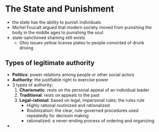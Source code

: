 # The State and Punishment
- the state has the ability to punish individuals
- Michel Foucalt argued that modern society moved from punishing the body in the middle ages to punishing the soul
- state-sanctioned shaming still exists
	- Ohio issues yellow license plates to people convicted of drunk driving
## Types of legitimate authority
- **Politics**: power relations among people or other social actors
- **Authority**: the justifiable right to exercise power
- 3 types of authority:
	1. **Charismatic**: rests on the personal appeal of an individual leader
	2. **Traditional**: rests on appeals to the past
	3. **Legal-rational**: based on legal, impersonal rules; the rules rule
		- Highly rational routinized and rationalized
		- Routinization: the clear, rule-governed procedures used repeatedly for decisoin making
		- rationalized: a never-ending process of ordering and organizing
- 
